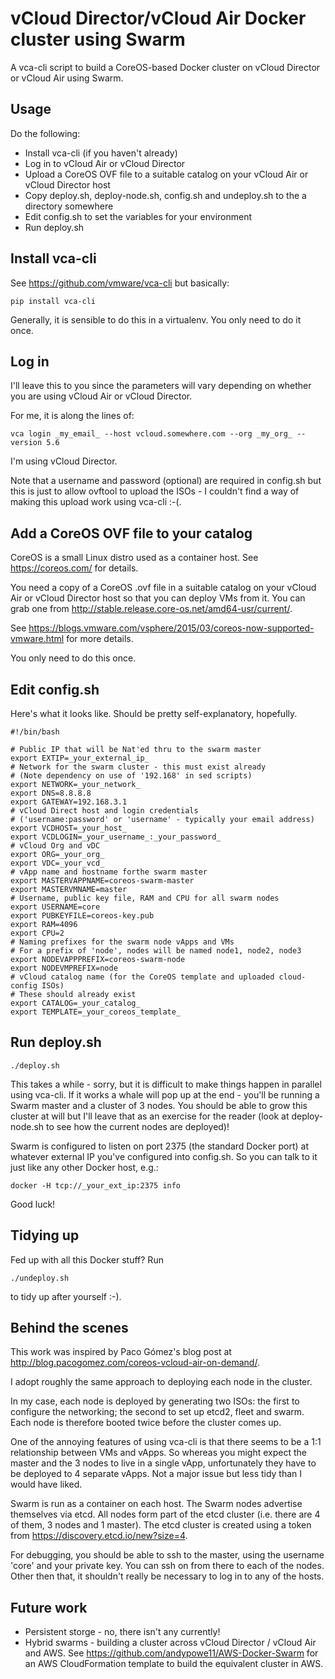 # vCloud Director/vCloud Air Docker cluster using Swarm

A vca-cli script to build a CoreOS-based Docker cluster on vCloud Director
or vCloud Air using Swarm.

## Usage

Do the following:

* Install vca-cli (if you haven't already)
* Log in to vCloud Air or vCloud Director
* Upload a CoreOS OVF file to a suitable catalog on your vCloud Air or
vCloud Director host
* Copy deploy.sh, deploy-node.sh, config.sh and undeploy.sh to the
a directory somewhere
* Edit config.sh to set the variables for your environment
* Run deploy.sh

## Install vca-cli

See https://github.com/vmware/vca-cli but basically:

    pip install vca-cli

Generally, it is sensible to do this in a virtualenv.
You only need to do it once.

## Log in

I'll leave this to you since the parameters will vary depending on whether
you are using vCloud Air or vCloud Director.

For me, it is along the lines of:

    vca login _my_email_ --host vcloud.somewhere.com --org _my_org_ --version 5.6

I'm using vCloud Director.

Note that a username and password (optional) are required in
config.sh but this is just to allow ovftool to upload the ISOs -
I couldn't find a way of making this upload work using vca-cli :-(.

## Add a CoreOS OVF file to your catalog

CoreOS is a small Linux distro used as a container host.
See https://coreos.com/ for details.

You need a copy of a CoreOS .ovf file in a suitable catalog on your
vCloud Air or vCloud Director host so that you can deploy VMs
from it.
You can grab one from http://stable.release.core-os.net/amd64-usr/current/.

See https://blogs.vmware.com/vsphere/2015/03/coreos-now-supported-vmware.html for more details.

You only need to do this once.

## Edit config.sh

Here's what it looks like. Should be pretty self-explanatory, hopefully.

```
#!/bin/bash

# Public IP that will be Nat'ed thru to the swarm master
export EXTIP=_your_external_ip_
# Network for the swarm cluster - this must exist already
# (Note dependency on use of '192.168' in sed scripts)
export NETWORK=_your_network_
export DNS=8.8.8.8
export GATEWAY=192.168.3.1
# vCloud Direct host and login credentials
# ('username:password' or 'username' - typically your email address)
export VCDHOST=_your_host_
export VCDLOGIN=_your_username_:_your_password_
# vCloud Org and vDC
export ORG=_your_org_
export VDC=_your_vcd_
# vApp name and hostname forthe swarm master
export MASTERVAPPNAME=coreos-swarm-master
export MASTERVMNAME=master
# Username, public key file, RAM and CPU for all swarm nodes
export USERNAME=core
export PUBKEYFILE=coreos-key.pub
export RAM=4096
export CPU=2
# Naming prefixes for the swarm node vApps and VMs
# For a prefix of 'node', nodes will be named node1, node2, node3
export NODEVAPPPREFIX=coreos-swarm-node
export NODEVMPREFIX=node
# vCloud catalog name (for the CoreOS template and uploaded cloud-config ISOs)
# These should already exist
export CATALOG=_your_catalog_
export TEMPLATE=_your_coreos_template_
```

## Run deploy.sh

    ./deploy.sh

This takes a while - sorry, but it is difficult to make things happen in
parallel using vca-cli.  If it works a whale will pop up at the end -
you'll be running a Swarm master and a cluster of 3 nodes. You should be
able to grow this cluster at will but I'll leave that as an exercise for the
reader (look at deploy-node.sh to see how the current nodes
are deployed)!

Swarm is configured to listen on port 2375 (the standard Docker port) at
whatever external IP you've configured into config.sh. So you can
talk to it just like any other Docker host, e.g.:

    docker -H tcp://_your_ext_ip:2375 info

Good luck!

## Tidying up

Fed up with all this Docker stuff? Run

    ./undeploy.sh

to tidy up after yourself :-).

## Behind the scenes

This work was inspired by Paco Gómez's blog post at
http://blog.pacogomez.com/coreos-vcloud-air-on-demand/.

I adopt roughly the same approach to deploying each node in the cluster.

In my case, each node is deployed by generating two ISOs: the first to
configure the networking;
the second to set up etcd2, fleet and swarm.
Each node is therefore booted twice before the cluster comes up.

One of the annoying features of using vca-cli is that there
seems to be a 1:1 relationship between VMs and vApps.
So whereas you might expect the master and the 3 nodes to
live in a single vApp, unfortunately they have to be deployed to 4
separate vApps.  Not a major issue but less tidy than I would have
liked.

Swarm is run as a container on each host.
The Swarm nodes advertise themselves via etcd. All nodes form part of the etcd
cluster (i.e. there are 4 of them, 3 nodes and 1 master).
The etcd cluster is created using a token from
https://discovery.etcd.io/new?size=4.

For debugging, you should be able to ssh to the master, using the
username 'core' and your private key. You can ssh on from there to each
of the nodes. Other then that, it shouldn't really be necessary to log
in to any of the hosts.

## Future work

* Persistent storge - no, there isn't any currently!
* Hybrid swarms - building a cluster across vCloud Director / vCloud Air
and AWS.
See https://github.com/andypowe11/AWS-Docker-Swarm for an AWS CloudFormation
template to build the equivalent cluster in AWS.
